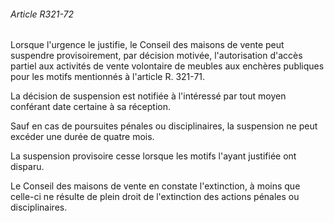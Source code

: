 ###### Article R321-72

Lorsque l'urgence le justifie, le Conseil des maisons de vente peut suspendre provisoirement, par décision motivée, l'autorisation d'accès partiel aux activités de vente volontaire de meubles aux enchères publiques pour les motifs mentionnés à l'article R. 321-71.

La décision de suspension est notifiée à l'intéressé par tout moyen conférant date certaine à sa réception.

Sauf en cas de poursuites pénales ou disciplinaires, la suspension ne peut excéder une durée de quatre mois.

La suspension provisoire cesse lorsque les motifs l'ayant justifiée ont disparu.

Le Conseil des maisons de vente en constate l'extinction, à moins que celle-ci ne résulte de plein droit de l'extinction des actions pénales ou disciplinaires.

